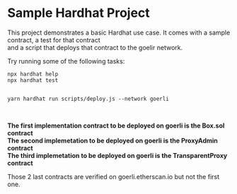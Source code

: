# **Sample Hardhat Project**

This project demonstrates a basic Hardhat use case. It comes with a sample contract, a test for that contract <br>
 and a script that deploys that contract to the goelir network.<br>

Try running some of the following tasks:

```shell
npx hardhat help
npx hardhat test


yarn hardhat run scripts/deploy.js --network goerli 

```
<br>


**The first implementation contract to be deployed on goerli  is the Box.sol contract**<br>
**The second implemetation to be deployed on goerli is the ProxyAdmin contract**<br>
**The third  implemetation to be deployed on goerli is the TransparentProxy contract**<br>

Those 2 last contracts are verified on goerli.etherscan.io but not the first one.

